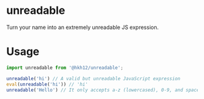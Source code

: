 # unreadable
Turn your name into an extremely unreadable JS expression.

# Usage
```js
import unreadable from '@hkh12/unreadable';

unreadable('hi') // A valid but unreadable JavaScript expression
eval(unreadable('hi')) // 'hi'
unreadable('Hello') // It only accepts a-z (lowercased), 0-9, and spaces
```